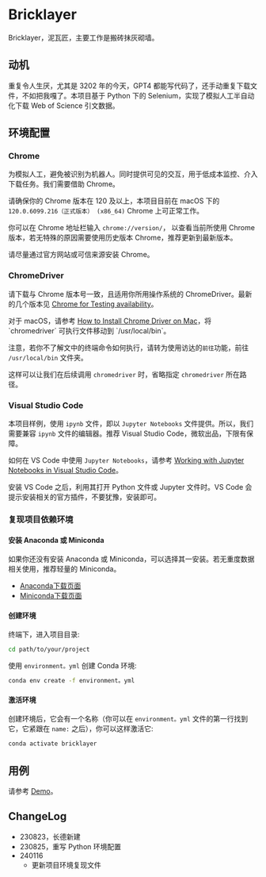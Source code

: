 # Bricklayer

Bricklayer，泥瓦匠，主要工作是搬砖抹灰砌墙。

## 动机

重复令人生厌，尤其是 3202 年的今天，GPT4 都能写代码了，还手动重复下载文件，不如把我嘎了。本项目基于 Python 下的 Selenium，实现了模拟人工半自动化下载 Web of Science 引文数据。

## 环境配置

### Chrome

为模拟人工，避免被识别为机器人。同时提供可见的交互，用于低成本监控、介入下载任务。我们需要借助 Chrome。

请确保你的 Chrome 版本在 120 及以上，本项目目前在 macOS 下的 `120.0.6099.216（正式版本） (x86_64)` Chrome 上可正常工作。

你可以在 Chrome 地址栏输入 `chrome://version/`， 以查看当前所使用 Chrome 版本，若无特殊的原因需要使用历史版本 Chrome，推荐更新到最新版本。

请尽量通过官方网站或可信来源安装 Chrome。

### ChromeDriver

请下载与 Chrome 版本号一致，且适用你所用操作系统的 ChromeDriver。最新的几个版本见 [Chrome for Testing availability](https://googlechromelabs.github.io/chrome-for-testing/)。

对于 macOS，请参考 [How to Install Chrome Driver on Mac](https://www.swtestacademy.com/install-chrome-driver-on-mac/#:~:text=Unable%20to%20launch%20the%20chrome,chromeDriver%20file%20and%20open%20it.)，将 `chromedriver` 可执行文件移动到 `/usr/local/bin`。

注意，若你不了解文中的终端命令如何执行，请转为使用访达的`前往`功能，前往 `/usr/local/bin` 文件夹。

这样可以让我们在后续调用 `chromedriver` 时，省略指定 `chromedriver` 所在路径。

### Visual Studio Code

本项目样例，使用 `ipynb` 文件，即以 `Jupyter Notebooks` 文件提供。所以，我们需要兼容 `ipynb` 文件的编辑器。推荐 Visual Studio Code，微软出品，下限有保障。

如何在 VS Code 中使用 `Jupyter Notebooks`，请参考 [Working with Jupyter Notebooks in Visual Studio Code](https://code.visualstudio.com/docs/datascience/jupyter-notebooks)。

安装 VS Code 之后，利用其打开 Python 文件或 Jupyter 文件时。VS Code 会提示安装相关的官方插件，不要犹豫，安装即可。

### 复现项目依赖环境

#### 安装 Anaconda 或 Miniconda
  
如果你还没有安装 Anaconda 或 Miniconda，可以选择其一安装。若无重度数据相关使用，推荐轻量的 Miniconda。

* [Anaconda下载页面](https://www.anaconda.com/products/distribution#download-section)
* [Miniconda下载页面](https://docs.conda.io/en/latest/miniconda.html)

#### 创建环境
  
终端下，进入项目目录:

```bash
cd path/to/your/project
```

使用 `environment。yml` 创建 Conda 环境:

```bash
conda env create -f environment。yml
```

#### 激活环境

创建环境后，它会有一个名称（你可以在 `environment。yml` 文件的第一行找到它，它紧跟在 `name:` 之后），你可以这样激活它:

```bash
conda activate bricklayer
```

## 用例

请参考 [Demo](demo。ipynb)。

## ChangeLog

* 230823，长德新建
* 230825，重写 Python 环境配置
* 240116
  * 更新项目环境复现文件
